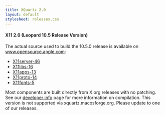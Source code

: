 ```yaml
---
title: XQuartz 2.0
layout: default
stylesheet: releases.css
---
```


#### X11 2.0 (Leopard 10.5 Release Version) ####

The actual source used to build the 10.5.0 release is available on www.opensource.apple.com:

  * [X11server-46](http://www.opensource.apple.com/source/X11server/X11server-46)
  * [X11libs-16](http://www.opensource.apple.com/source/X11libs/X11libs-16)
  * [X11apps-13](http://www.opensource.apple.com/source/X11apps/X11apps-13)
  * [X11proto-14](http://www.opensource.apple.com/source/X11proto/X11proto-14)
  * [X11fonts-5](http://www.opensource.apple.com/source/X11fonts/X11fonts-5)

Most components are built directly from X.org releases with no patching.  See our [developer info](wiki:DeveloperInfo) page for more information on compilation.  This version is not supported via xquartz.macosforge.org.  Please update to one of our releases.
